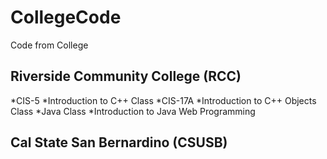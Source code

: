 # CollegeCode
Code from College

## Riverside Community College (RCC)

*CIS-5
    *Introduction to C++ Class
*CIS-17A
    *Introduction to C++ Objects Class
*Java Class
    *Introduction to Java Web Programming

## Cal State San Bernardino (CSUSB)


